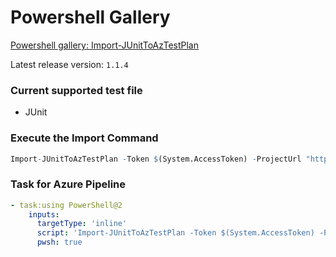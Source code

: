 # Powershell Gallery
[Powershell gallery: Import-JUnitToAzTestPlan](https://www.powershellgallery.com/packages/Import-JUnitToAzTestPlan)

Latest release version: `1.1.4`

### Current supported test file
- JUnit

### Execute the Import Command
```r
Import-JUnitToAzTestPlan -Token $(System.AccessToken) -ProjectUrl "https://dev.azure.com/yourorganization/yourproject" -TestPlanID 1 -TestSuiteID 11 -TestConfiguration "Windows 10" -ExecutionReport "path/to/your/junit-results.xml"
```

###  Task for Azure Pipeline
```yaml r
- task:using PowerShell@2
    inputs:
      targetType: 'inline'
      script: 'Import-JUnitToAzTestPlan -Token $(System.AccessToken) -ProjectUrl "https://dev.azure.com/yourorganization/yourproject" -TestPlanID 1 -TestSuiteID 11 -TestConfiguration $(TC) -ExecutionReport "path/to/your/junit-results.xml"'
      pwsh: true
```
